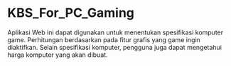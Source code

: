# KBS_For_PC_Gaming
Aplikasi Web ini dapat digunakan untuk menentukan spesifikasi komputer game. Perhitungan berdasarkan pada fitur grafis yang game ingin diaktifkan. Selain spesifikasi komputer, pengguna juga dapat mengetahui harga komputer yang akan dibuat.
